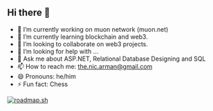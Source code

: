 ## Hi there 👋

- 🔭 I’m currently working on muon network (muon.net)
- 🌱 I’m currently learning blockchain and web3.
- 👯 I’m looking to collaborate on web3 projects.
- 🤔 I’m looking for help with ...
- 💬 Ask me about ASP.NET, Relational Database Designing and SQL
- 📫 How to reach me: the.nic.arman@gmail.com
- 😄 Pronouns: he/him
- ⚡ Fun fact: Chess

<a href="https://roadmap.sh"><img src="https://roadmap.sh/card/wide/66a400a63972b56590fd20a4?variant=dark" alt="roadmap.sh"/></a>

<!--
**nicarman/nicarman** is a ✨ _special_ ✨ repository because its `README.md` (this file) appears on your GitHub profile.

Here are some ideas to get you started:

- 🔭 I’m currently working on ...
- 🌱 I’m currently learning ...
- 👯 I’m looking to collaborate on ...
- 🤔 I’m looking for help with ...
- 💬 Ask me about ...
- 📫 How to reach me: ...
- 😄 Pronouns: ...
- ⚡ Fun fact: ...
-->

